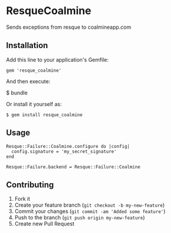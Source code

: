 # ResqueCoalmine

Sends exceptions from resque to coalmineapp.com

## Installation

Add this line to your application's Gemfile:

    gem 'resque_coalmine'

And then execute:

   $ bundle

Or install it yourself as:

    $ gem install resque_coalmine

## Usage

    Resque::Failure::Coalmine.configure do |config|
      config.signature = 'my_secret_signature'
    end

    Resque::Failure.backend = Resque::Failure::Coalmine

## Contributing

1. Fork it
2. Create your feature branch (`git checkout -b my-new-feature`)
3. Commit your changes (`git commit -am 'Added some feature'`)
4. Push to the branch (`git push origin my-new-feature`)
5. Create new Pull Request
